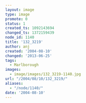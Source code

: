 ```yaml
---
layout: image
type: image
promote: 0
status: 1
created_ts: 1092143694
changed_ts: 1372159439
node_id: 1140
title: '132_3219'
author: anj
created: '2004-08-10'
changed: '2013-06-25'
tags:
  - Marlborough
images:
  - image/images/132_3219-1140.jpg
url: "/2004/08/10/132_3219/"
aliases:
  - "/node/1140/"
date: '2004-08-10'
---
```


